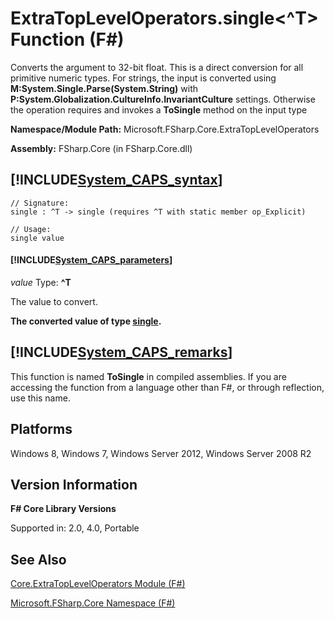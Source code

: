 # ExtraTopLevelOperators.single<^T> Function (F#)

Converts the argument to 32-bit float. This is a direct conversion for all primitive numeric types. For strings, the input is converted using **M:System.Single.Parse(System.String)** with **P:System.Globalization.CultureInfo.InvariantCulture** settings. Otherwise the operation requires and invokes a **ToSingle** method on the input type

**Namespace/Module Path:** Microsoft.FSharp.Core.ExtraTopLevelOperators

**Assembly:** FSharp.Core (in FSharp.Core.dll)


## [!INCLUDE[System_CAPS_syntax](//System/Token/System_CAPS_syntax_md.md)]

```
// Signature:
single : ^T -> single (requires ^T with static member op_Explicit)

// Usage:
single value
```

#### [!INCLUDE[System_CAPS_parameters](//System/Token/System_CAPS_parameters_md.md)]
*value*
Type: **^T**


The value to convert.



**The converted value of type [single](http://msdn.microsoft.com/en-us/library/d772f88f-4365-4f8c-95ef-e66eb10f0722).**
## [!INCLUDE[System_CAPS_remarks](//System/Token/System_CAPS_remarks_md.md)]
This function is named **ToSingle** in compiled assemblies. If you are accessing the function from a language other than F#, or through reflection, use this name.


## Platforms
Windows 8, Windows 7, Windows Server 2012, Windows Server 2008 R2


## Version Information
**F# Core Library Versions**

Supported in: 2.0, 4.0, Portable




## See Also
[Core.ExtraTopLevelOperators Module &#40;F&#35;&#41;](Core.ExtraTopLevelOperators+Module+28%F%2329%.md)

[Microsoft.FSharp.Core Namespace &#40;F&#35;&#41;](Microsoft.FSharp.Core+Namespace+28%F%2329%.md)

